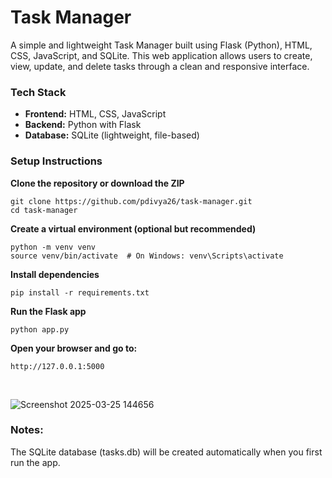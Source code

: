 # Task Manager

A simple and lightweight Task Manager built using Flask (Python), HTML, CSS, JavaScript, and SQLite. This web application allows users to create, view, update, and delete tasks through a clean and responsive interface.

### **Tech Stack**
- **Frontend:** HTML, CSS, JavaScript
- **Backend:** Python with Flask
- **Database:** SQLite (lightweight, file-based)

### **Setup Instructions**  
 
**Clone the repository or download the ZIP**  
```
git clone https://github.com/pdivya26/task-manager.git  
cd task-manager  
```

**Create a virtual environment (optional but recommended)**  
```
python -m venv venv  
source venv/bin/activate  # On Windows: venv\Scripts\activate  
```

**Install dependencies**  
```
pip install -r requirements.txt
```

**Run the Flask app**  
```
python app.py
```

**Open your browser and go to:**  
```
http://127.0.0.1:5000
```
<br>

![Screenshot 2025-03-25 144656](https://github.com/user-attachments/assets/6dabe5c8-ebc4-4f76-8c5d-a1ed22129386)

### **Notes:**  
The SQLite database (tasks.db) will be created automatically when you first run the app.
